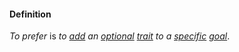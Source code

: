 #### Definition

*To prefer* is *to [add](https://github.com/gcassel/Modular-Organization-Terminology/blob/master/terms/add.md) an [optional](https://github.com/gcassel/Modular-Organization-Terminology/blob/master/terms/option.md) [trait](https://github.com/gcassel/Modular-Organization-Terminology/blob/master/terms/trait.md) to a [specific](https://github.com/gcassel/Modular-Organization-Terminology/blob/master/terms/specific.md) [goal](https://github.com/gcassel/Modular-Organization-Terminology/blob/master/terms/goal.md)*.
